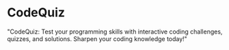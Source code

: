 # CodeQuiz
"CodeQuiz: Test your programming skills with interactive coding challenges, quizzes, and solutions. Sharpen your coding knowledge today!"
